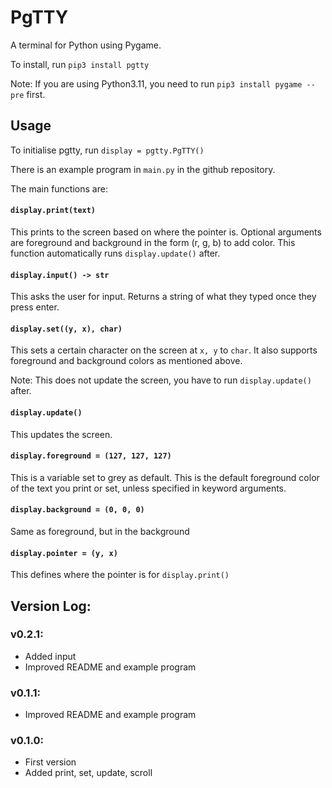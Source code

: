 # PgTTY

A terminal for Python using Pygame.

To install, run `pip3 install pgtty`

Note: If you are using Python3.11, you need to run `pip3 install pygame --pre` first.

## Usage

To initialise pgtty, run `display = pgtty.PgTTY()`

There is an example program in `main.py` in the github repository.

The main functions are:

#### `display.print(text)`

This prints to the screen based on where the pointer is. Optional arguments are foreground and background in the form (r, g, b) to add color. This function automatically runs `display.update()` after.

#### `display.input() -> str`

This asks the user for input. Returns a string of what they typed once they press enter.

#### `display.set((y, x), char)`

This sets a certain character on the screen at `x, y` to `char`. It also supports foreground and background colors as mentioned above.

Note: This does not update the screen, you have to run `display.update()` after.

#### `display.update()`

This updates the screen. 

#### `display.foreground = (127, 127, 127)`

This is a variable set to grey as default. This is the default foreground color of the text you print or set, unless specified in keyword arguments.

#### `display.background = (0, 0, 0)`

Same as foreground, but in the background

#### `display.pointer = (y, x)`

This defines where the pointer is for `display.print()`

## Version Log:

### v0.2.1:
- Added input
- Improved README and example program

### v0.1.1:
- Improved README and example program

### v0.1.0:
- First version
- Added print, set, update, scroll